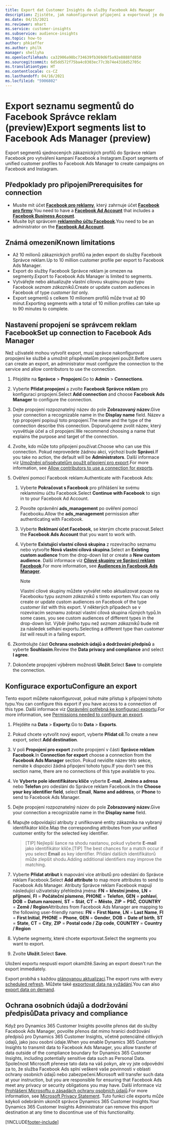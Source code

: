 ```yaml
---
title: Export dat Customer Insights do služby Facebook Ads Manager
description: Zjistěte, jak nakonfigurovat připojení a exportovat je do služby Facebook Správce reklam.
ms.date: 04/15/2021
ms.reviewer: mhart
ms.service: customer-insights
ms.subservice: audience-insights
ms.topic: how-to
author: phkieffer
ms.author: philk
manager: shellyha
ms.openlocfilehash: ca32906a98bc734639fb369d6f5a92e8888fd850
ms.sourcegitcommit: 6d5dd572f75ba4c0303ec77c3b74e4318d52705c
ms.translationtype: HT
ms.contentlocale: cs-CZ
ms.lasthandoff: 04/16/2021
ms.locfileid: "5906802"
---
```

# <a name="export-segments-list-to-facebook-ads-manager-preview"></a><span data-ttu-id="7cd6d-103">Export seznamu segmentů do Facebook Správce reklam (preview)</span><span class="sxs-lookup"><span data-stu-id="7cd6d-103">Export segments list to Facebook Ads Manager (preview)</span></span>

<span data-ttu-id="7cd6d-104">Export segmentů sjednocených zákaznických profilů do Správce reklam Facebook pro vytváření kampaní Facebook a Instagram.</span><span class="sxs-lookup"><span data-stu-id="7cd6d-104">Export segments of unified customer profiles to Facebook Ads Manager to create campaigns on Facebook and Instagram.</span></span>

## <a name="prerequisites-for-connection"></a><span data-ttu-id="7cd6d-105">Předpoklady pro připojení</span><span class="sxs-lookup"><span data-stu-id="7cd6d-105">Prerequisites for connection</span></span>

- <span data-ttu-id="7cd6d-106">Musíte mít účet [**Facebook pro reklamy**](https://www.facebook.com/business/learn/lessons/step-by-step-ads-manager-account), který zahrnuje účet [**Facebook pro firmy**](https://business.facebook.com/).</span><span class="sxs-lookup"><span data-stu-id="7cd6d-106">You need to have a [**Facebook Ad Account**](https://www.facebook.com/business/learn/lessons/step-by-step-ads-manager-account) that includes a [**Facebook Business Account**](https://business.facebook.com/).</span></span>
- <span data-ttu-id="7cd6d-107">Musíte být správcem [**reklamního účtu Facebook**](https://www.facebook.com/business/learn/lessons/step-by-step-ads-manager-account).</span><span class="sxs-lookup"><span data-stu-id="7cd6d-107">You need to be an administrator on the [**Facebook Ad Account**](https://www.facebook.com/business/learn/lessons/step-by-step-ads-manager-account).</span></span>

## <a name="known-limitations"></a><span data-ttu-id="7cd6d-108">Známá omezení</span><span class="sxs-lookup"><span data-stu-id="7cd6d-108">Known limitations</span></span>

- <span data-ttu-id="7cd6d-109">Až 10 milionů zákaznických profilů na jeden export do služby Facebook Správce reklam.</span><span class="sxs-lookup"><span data-stu-id="7cd6d-109">Up to 10 million customer profile per export to Facebook Ads Manager.</span></span>
- <span data-ttu-id="7cd6d-110">Export do služby Facebook Správce reklam je omezen na segmenty.</span><span class="sxs-lookup"><span data-stu-id="7cd6d-110">Export to Facebook Ads Manager is limited to segments.</span></span>
- <span data-ttu-id="7cd6d-111">Vytvářejte nebo aktualizujte vlastní cílovou skupinu pouze typu Facebook *seznam zákazníků*.</span><span class="sxs-lookup"><span data-stu-id="7cd6d-111">Create or update custom audiences in Facebook of type *customer list* only.</span></span>
- <span data-ttu-id="7cd6d-112">Export segmentů s celkem 10 milionem profilů může trvat až 90 minut.</span><span class="sxs-lookup"><span data-stu-id="7cd6d-112">Exporting segments with a total of 10 million profiles can take up to 90 minutes to complete.</span></span>

## <a name="set-up-connection-to-facebook-ads-manager"></a><span data-ttu-id="7cd6d-113">Nastavení propojení se správcem reklam Facebook</span><span class="sxs-lookup"><span data-stu-id="7cd6d-113">Set up connection to Facebook Ads Manager</span></span>

<span data-ttu-id="7cd6d-114">Než uživatelé mohou vytvořit export, musí správce nakonfigurovat propojení ke službě a umožnit přispěvatelům propojení použít.</span><span class="sxs-lookup"><span data-stu-id="7cd6d-114">Before users can create an export, an administrator must configure the connection to the service and allow contributors to use the connection.</span></span>

1. <span data-ttu-id="7cd6d-115">Přejděte na **Správce** > **Propojení**.</span><span class="sxs-lookup"><span data-stu-id="7cd6d-115">Go to **Admin** > **Connections**.</span></span>

1. <span data-ttu-id="7cd6d-116">Vyberte **Přidat propojení** a zvolte **Facebook Správce reklam** pro konfiguraci propojení.</span><span class="sxs-lookup"><span data-stu-id="7cd6d-116">Select **Add connection** and choose **Facebook Ads Manager** to configure the connection.</span></span>

1. <span data-ttu-id="7cd6d-117">Dejte propojení rozpoznatelný název do pole **Zobrazovaný název**.</span><span class="sxs-lookup"><span data-stu-id="7cd6d-117">Give your connection a recognizable name in the **Display name** field.</span></span> <span data-ttu-id="7cd6d-118">Název a typ propojení popisují toto propojení.</span><span class="sxs-lookup"><span data-stu-id="7cd6d-118">The name and the type of the connection describe this connection.</span></span> <span data-ttu-id="7cd6d-119">Doporučujeme zvolit název, který vysvětluje účel a cíl propojení.</span><span class="sxs-lookup"><span data-stu-id="7cd6d-119">We recommend choosing a name that explains the purpose and target of the connection.</span></span>

1. <span data-ttu-id="7cd6d-120">Zvolte, kdo může toto připojení používat.</span><span class="sxs-lookup"><span data-stu-id="7cd6d-120">Choose who can use this connection.</span></span> <span data-ttu-id="7cd6d-121">Pokud neprovedete žádnou akci, výchozí bude **Správci**.</span><span class="sxs-lookup"><span data-stu-id="7cd6d-121">If you take no action, the default will be **Administrators**.</span></span> <span data-ttu-id="7cd6d-122">Další informace viz [Umožnění přispěvatelům použít připojení pro export](connections.md#allow-contributors-to-use-a-connection-for-exports).</span><span class="sxs-lookup"><span data-stu-id="7cd6d-122">For more information, see [Allow contributors to use a connection for exports](connections.md#allow-contributors-to-use-a-connection-for-exports).</span></span>

1. <span data-ttu-id="7cd6d-123">Ověření pomocí Facebook reklam:</span><span class="sxs-lookup"><span data-stu-id="7cd6d-123">Authenticate with Facebook Ads:</span></span> 

   1. <span data-ttu-id="7cd6d-124">Vyberte **Pokračovat s Facebook** pro příhlášení ke svému reklamnímu účtu Facebook.</span><span class="sxs-lookup"><span data-stu-id="7cd6d-124">Select **Continue with Facebook** to sign in to your Facebook Ad Account.</span></span>

   1. <span data-ttu-id="7cd6d-125">Povolte oprávnění **ads_management** po ověření pomocí Facebooku.</span><span class="sxs-lookup"><span data-stu-id="7cd6d-125">Allow the **ads_management** permission after authenticating with Facebook.</span></span>

   1. <span data-ttu-id="7cd6d-126">Vyberte **Reklmaní účet Facebook**, se kterým chcete pracovat.</span><span class="sxs-lookup"><span data-stu-id="7cd6d-126">Select the **Facebook Ads Account** that you want to work with.</span></span>

   1. <span data-ttu-id="7cd6d-127">Vyberte **Existující vlastní cílová skupina** z rozevíracího seznamu nebo vytvořte **Nová vlastní cílová skupina**.</span><span class="sxs-lookup"><span data-stu-id="7cd6d-127">Select an **Existing custom audience** from the drop-down list or create a **New custom audience**.</span></span> <span data-ttu-id="7cd6d-128">Další informace viz [**Cílové skupiny ve Správci reklam Facebook**](https://www.facebook.com/business/help/744354708981227?id=2469097953376494).</span><span class="sxs-lookup"><span data-stu-id="7cd6d-128">For more information, see [**Audiences in Facebook Ads Manager**](https://www.facebook.com/business/help/744354708981227?id=2469097953376494).</span></span>
      > [!NOTE]
      > <span data-ttu-id="7cd6d-129">Vlastní cílové skupiny můžete vytvářet nebo aktualizovat pouze na Facebooku typu *seznam zákazníků* s tímto exportem.</span><span class="sxs-lookup"><span data-stu-id="7cd6d-129">You can only create or update custom audiences on Facebook of the type *customer list* with this export.</span></span> <span data-ttu-id="7cd6d-130">V některých případech se v rozevíracím seznamu zobrazí vlastní cílová skupina různých typů.</span><span class="sxs-lookup"><span data-stu-id="7cd6d-130">In some cases, you see custom audiences of different types in the drop-down list.</span></span> <span data-ttu-id="7cd6d-131">Výběr jiného typu než *seznam zákazníků* bude mít za následek selhání exportu.</span><span class="sxs-lookup"><span data-stu-id="7cd6d-131">Selecting a different type than *customer list* will result in a failing export.</span></span> 

1. <span data-ttu-id="7cd6d-132">Zkontrolujte část **Ochrana osobních údajů a dodržování předpisů** a vyberte **Souhlasím**.</span><span class="sxs-lookup"><span data-stu-id="7cd6d-132">Review the **Data privacy and compliance** and select **I agree**.</span></span>

1. <span data-ttu-id="7cd6d-133">Dokončete propojení výběrem možnosti **Uložit**.</span><span class="sxs-lookup"><span data-stu-id="7cd6d-133">Select **Save** to complete the connection.</span></span>

## <a name="configure-an-export"></a><span data-ttu-id="7cd6d-134">Konfigurace exportu</span><span class="sxs-lookup"><span data-stu-id="7cd6d-134">Configure an export</span></span>

<span data-ttu-id="7cd6d-135">Tento export můžete nakonfigurovat, pokud máte přístup k připojení tohoto typu.</span><span class="sxs-lookup"><span data-stu-id="7cd6d-135">You can configure this export if you have access to a connection of this type.</span></span> <span data-ttu-id="7cd6d-136">Další informace viz [Oprávnění potřebná ke konfiguraci exportu](export-destinations.md#set-up-a-new-export).</span><span class="sxs-lookup"><span data-stu-id="7cd6d-136">For more information, see [Permissions needed to configure an export](export-destinations.md#set-up-a-new-export).</span></span>

1. <span data-ttu-id="7cd6d-137">Přejděte na **Data** > **Exporty**.</span><span class="sxs-lookup"><span data-stu-id="7cd6d-137">Go to **Data** > **Exports**.</span></span>

1. <span data-ttu-id="7cd6d-138">Pokud chcete vytvořit nový export, vyberte **Přidat cíl**.</span><span class="sxs-lookup"><span data-stu-id="7cd6d-138">To create a new export, select **Add destination**.</span></span> 

1. <span data-ttu-id="7cd6d-139">V poli **Propojení pro export** zvolte propojení v části **Správce reklam Facebook**.</span><span class="sxs-lookup"><span data-stu-id="7cd6d-139">In **Connection for export** choose a connection from the **Facebook Ads Manager** section.</span></span> <span data-ttu-id="7cd6d-140">Pokud nevidíte název této sekce, nemáte k dispozici žádná připojení tohoto typu.</span><span class="sxs-lookup"><span data-stu-id="7cd6d-140">If you don't see this section name, there are no connections of this type available to you.</span></span>

1. <span data-ttu-id="7cd6d-141">Ve **Vyberte pole identifikátoru klíče** vyberte **E-mail**, **Jméno a adresa** nebo **Telefon** pro odeslání do Správce reklam Facebook.</span><span class="sxs-lookup"><span data-stu-id="7cd6d-141">In the **Choose your key identifier field**, select **Email**, **Name and address**, or **Phone** to send to Facebook Ads Manager.</span></span> 

1. <span data-ttu-id="7cd6d-142">Dejte propojení rozpoznatelný název do pole **Zobrazovaný název**.</span><span class="sxs-lookup"><span data-stu-id="7cd6d-142">Give your connection a recognizable name in the **Display name** field.</span></span>

1. <span data-ttu-id="7cd6d-143">Mapujte odpovídající atributy z unifikované entity zákazníka na vybraný identifikátor klíče.</span><span class="sxs-lookup"><span data-stu-id="7cd6d-143">Map the corresponding attributes from your unified customer entity for the selected key identifier.</span></span>
   > <span data-ttu-id="7cd6d-144">[TIP] Nejlepší šance na shodu nastanou, pokud vyberte **E-mail** jako identifikátor klíče.</span><span class="sxs-lookup"><span data-stu-id="7cd6d-144">[TIP] The best chances for a match occur if you select **Email** as key identifier.</span></span> <span data-ttu-id="7cd6d-145">Přidání dalších identifikátorů může zlepšit shodu.</span><span class="sxs-lookup"><span data-stu-id="7cd6d-145">Adding additional identifiers may improve the matching.</span></span>

1. <span data-ttu-id="7cd6d-146">Vyberte **Přidat atribut** k mapování více atributů pro odeslání do Správce reklam Facebook.</span><span class="sxs-lookup"><span data-stu-id="7cd6d-146">Select **Add attribute** to map more attributes to send to Facebook Ads Manager.</span></span> <span data-ttu-id="7cd6d-147">Atributy Správce reklam Facebook mapují následující uživatelsky přehledná jména: **FN** = **křestní jméno**, **LN** = **příjmení**, **FI** = **Počáteční písmeno**, **PHONE** = **Telefon**, **GEN** = **pohlaví**, **DOB** = **Datum narození**, **ST** = **Stát**, **CT** = **Město**, **ZIP** = **PSČ**, **COUNTRY** = **Země / Region**</span><span class="sxs-lookup"><span data-stu-id="7cd6d-147">Attributes from Facebook Ads Manager are mapping to the following user-friendly names: **FN** = **First Name**, **LN** = **Last Name**, **FI** = **First Initial**, **PHONE** = **Phone**, **GEN** = **Gender**, **DOB** = **Date of birth**, **ST** = **State**, **CT** = **City**, **ZIP** = **Postal code / Zip code**, **COUNTRY** = **Country / Region**</span></span>

1. <span data-ttu-id="7cd6d-148">Vyberte segmenty, které chcete exportovat.</span><span class="sxs-lookup"><span data-stu-id="7cd6d-148">Select the segments you want to export.</span></span>

1. <span data-ttu-id="7cd6d-149">Zvolte **Uložit**.</span><span class="sxs-lookup"><span data-stu-id="7cd6d-149">Select **Save**.</span></span>

<span data-ttu-id="7cd6d-150">Uložení exportu nespustí export okamžitě.</span><span class="sxs-lookup"><span data-stu-id="7cd6d-150">Saving an export doesn't run the export immediately.</span></span>

<span data-ttu-id="7cd6d-151">Export probíhá s každou [plánovanou aktualizací](system.md#schedule-tab).</span><span class="sxs-lookup"><span data-stu-id="7cd6d-151">The export runs with every [scheduled refresh](system.md#schedule-tab).</span></span> <span data-ttu-id="7cd6d-152">Můžete také [exportovat data na vyžádání](export-destinations.md#run-exports-on-demand).</span><span class="sxs-lookup"><span data-stu-id="7cd6d-152">You can also [export data on demand](export-destinations.md#run-exports-on-demand).</span></span> 

## <a name="data-privacy-and-compliance"></a><span data-ttu-id="7cd6d-153">Ochrana osobních údajů a dodržování předpisů</span><span class="sxs-lookup"><span data-stu-id="7cd6d-153">Data privacy and compliance</span></span>

<span data-ttu-id="7cd6d-154">Když pro Dynamics 365 Customer Insights povolíte přenos dat do služby Facebook Ads Manager, povolíte přenos dat mimo hranici dodržování předpisů pro Dynamics 365 Customer Insights, včetně potenciálně citlivých údajů, jako jsou osobní údaje.</span><span class="sxs-lookup"><span data-stu-id="7cd6d-154">When you enable Dynamics 365 Customer Insights to transmit data to Facebook Ads Manager, you allow transfer of data outside of the compliance boundary for Dynamics 365 Customer Insights, including potentially sensitive data such as Personal Data.</span></span> <span data-ttu-id="7cd6d-155">Společnost Microsoft přenese tato data na váš pokyn, ale vy jste odpovědní za to, že služba Facebook Ads splní veškeré vaše povinnosti v oblasti ochrany osobních údajů nebo zabezpečení.</span><span class="sxs-lookup"><span data-stu-id="7cd6d-155">Microsoft will transfer such data at your instruction, but you are responsible for ensuring that Facebook Ads meet any privacy or security obligations you may have.</span></span> <span data-ttu-id="7cd6d-156">Další informace viz [Prohlášení Microsoftu o zásadách ochrany osobních údajů](https://go.microsoft.com/fwlink/?linkid=396732).</span><span class="sxs-lookup"><span data-stu-id="7cd6d-156">For more information, see [Microsoft Privacy Statement](https://go.microsoft.com/fwlink/?linkid=396732).</span></span>
<span data-ttu-id="7cd6d-157">Tuto funkci cíle exportu může kdykoli odebráním ukončit správce Dynamics 365 Customer Insights.</span><span class="sxs-lookup"><span data-stu-id="7cd6d-157">Your Dynamics 365 Customer Insights Administrator can remove this export destination at any time to discontinue use of this functionality.</span></span>


[!INCLUDE[footer-include](../includes/footer-banner.md)]
